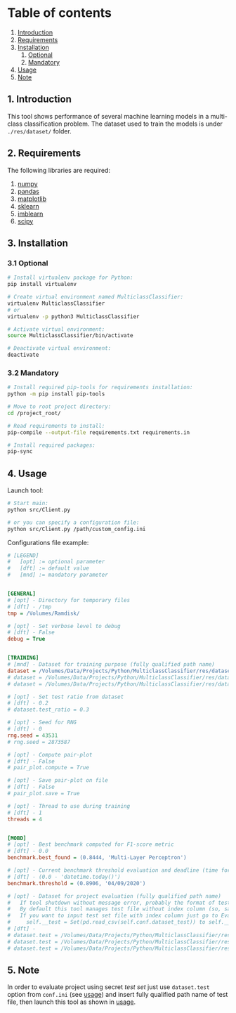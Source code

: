 # Table of contents

1. [Introduction](#introduction)
2. [Requirements](#requirements)
3. [Installation](#installation)
    1. [Optional](#installation-optional)
    2. [Mandatory](#installation-mandatory)
4. [Usage](#usage)
5. [Note](#note)



## 1. Introduction <a name="introduction"></a>

This tool shows performance of several machine learning models in a multi-class classification problem.
The dataset used to train the models is under `./res/dataset/` folder.

## 2. Requirements <a name="requirements"></a>

The following libraries are required:
1. [numpy](https://numpy.org/)
2. [pandas](https://pandas.pydata.org/)
3. [matplotlib](https://matplotlib.org/)
4. [sklearn](https://scikit-learn.org/stable/index.html)
5. [imblearn](https://pypi.org/project/imblearn/)
6. [scipy](https://www.scipy.org/)

## 3. Installation <a name="installation"></a>

### 3.1 Optional <a name="installation-optional"></a>

```bash
# Install virtualenv package for Python:
pip install virtualenv

# Create virtual environment named MulticlassClassifier:
virtualenv MulticlassClassifier
# or
virtualenv -p python3 MulticlassClassifier

# Activate virtual environment:
source MulticlassClassifier/bin/activate

# Deactivate virtual environment:
deactivate
```

### 3.2 Mandatory <a name="installation-mandatory"></a>

```bash
# Install required pip-tools for requirements installation:
python -m pip install pip-tools

# Move to root project directory:
cd /project_root/

# Read requirements to install:
pip-compile --output-file requirements.txt requirements.in

# Install required packages:
pip-sync
```

## 4. Usage <a name="usage"></a>

Launch tool:

```bash
# Start main:
python src/Client.py

# or you can specify a configuration file:
python src/Client.py /path/custom_config.ini
```

Configurations file example:
```ini
# [LEGEND]
#   [opt] := optional parameter
#   [dft] := default value
#   [mnd] := mandatory parameter


[GENERAL]
# [opt] - Directory for temporary files
# [dft] - /tmp
tmp = /Volumes/Ramdisk/

# [opt] - Set verbose level to debug
# [dft] - False
debug = True


[TRAINING]
# [mnd] - Dataset for training purpose (fully qualified path name)
dataset = /Volumes/Data/Projects/Python/MulticlassClassifier/res/dataset/training_set.csv
# dataset = /Volumes/Data/Projects/Python/MulticlassClassifier/res/dataset/auto-mpg.data
# dataset = /Volumes/Data/Projects/Python/MulticlassClassifier/res/dataset/diabetes.csv

# [opt] - Set test ratio from dataset
# [dft] - 0.2
# dataset.test_ratio = 0.3

# [opt] - Seed for RNG
# [dft] - 0
rng.seed = 43531
# rng.seed = 2873587

# [opt] - Compute pair-plot
# [dft] - False
# pair_plot.compute = True

# [opt] - Save pair-plot on file
# [dft] - False
# pair_plot.save = True

# [opt] - Thread to use during training
# [dft] - 1
threads = 4


[MOBD]
# [opt] - Best benchmark computed for F1-score metric
# [dft] - 0.0
benchmark.best_found = (0.8444, 'Multi-Layer Perceptron')

# [opt] - Current benchmark threshold evaluation and deadline (time format: dd/mm/yyyy)
# [dft] - (0.0 - 'datetime.today()')
benchmark.threshold = (0.8906, '04/09/2020')

# [opt] - Dataset for project evaluation (fully qualified path name)
#   If tool shutdown without message error, probably the format of test set file is wrong.
#   By default this tool manages test file without index column (so, saved from pandas.data_frame.to_csv('path', index=False))
#   If you want to input test set file with index column just go to Evaluator.__init__() and change line
#     self.__test = Set(pd.read_csv(self.conf.dataset_test)) to self.__test = Set(pd.read_csv(self.conf.dataset_test, index_col=0))
# [dft] -
# dataset.test = /Volumes/Data/Projects/Python/MulticlassClassifier/res/dataset/test_set_index.csv
# dataset.test = /Volumes/Data/Projects/Python/MulticlassClassifier/res/dataset/test_set_no_index.csv
# dataset.test = /Volumes/Data/Projects/Python/MulticlassClassifier/res/dataset/test_set_no_index_features.csv
```

## 5. Note <a name="note"></a>

In order to evaluate project using secret *test set* just use `dataset.test` option from `conf.ini` (see [usage](#usage)) and
insert fully qualified path name of test file, then launch this tool as shown in [usage](#usage).
